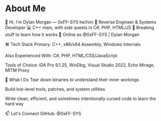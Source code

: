 # About Me

👋 Hi, I'm Dylan Morgan — 0xFF-SYS
he/him
🎯 Reverse Engineer & Systems Developer
💻 C++ main, with side quests in C#, PHP, HTML/JS
🧩 Breaking stuff to learn how it works
📍 Online as @0xFF-SYS | Dylan Morgan

🛠 Tech Stack
Primary: C++, x86/x64 Assembly, Windows internals

Also Experienced With: C#, PHP, HTML/CSS/JavaScript

Tools of Choice: IDA Pro 9.1.25, WinDbg, Visual Studio 2022, Echo Mirage, MITM Proxy

🧠 What I Do
Tear down binaries to understand their inner workings

Build low-level tools, patches, and system utilities

Write clean, efficient, and sometimes intentionally cursed code to learn the hard way

📫 Let's Connect
GitHub: @0xFF-SYS

